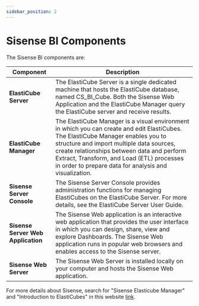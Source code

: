 ```yaml
---
sidebar_position: 2
---
```


# Sisense BI Components

The Sisense BI components are:

| **Component** | **Description** |
| --- | --- |
| **ElastiCube Server** | The ElastiCube Server is a single dedicated machine that hosts the ElastiCube database, named CS\_BI\_Cube. Both the Sisense Web Application and the ElastiCube Manager query the ElastiCube server and receive results. |
| **ElastiCube Manager** | The ElastiCube Manager is a visual environment in which you can create and edit ElastiCubes. The ElastiCube Manager enables you to structure and import multiple data sources, create relationships between data and perform Extract, Transform, and Load (ETL) processes in order to prepare data for analysis and visualization. |
| **Sisense Server Console** | The Sisense Server Console provides administration functions for managing ElastiCubes on the ElastiCube Server. For more details, see the ElastiCube Server User Guide. |
| **Sisense Server Web Application** | The Sisense Web application is an interactive web application that provides the user interface in which you can design, share, view and explore Dashboards. The Sisense Web application runs in popular web browsers and enables access to the Sisense server. |
| **Sisense Web Server** | The Sisense Web Server is installed locally on your computer and hosts the Sisense Web application. |

For more details about Sisense, search for "Sisense Elasticube Manager" and "Introduction to ElastiCubes" in this website [link](https://documentation.sisense.com/).